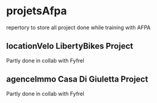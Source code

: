 # projetsAfpa
repertory to store all project done while training with AFPA

## locationVelo LibertyBikes Project
Partly done in collab with Fyfrel


## agenceImmo Casa Di Giuletta Project
Partly done in collab with Fyfrel
